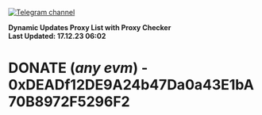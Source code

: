 [![Telegram channel](https://img.shields.io/endpoint?url=https://runkit.io/damiankrawczyk/telegram-badge/branches/master?url=https://t.me/n4z4v0d)](https://t.me/n4z4v0d) 

**Dynamic Updates Proxy List with Proxy Checker**  
**Last Updated: 17.12.23 06:02**

# DONATE (_any evm_) - 0xDEADf12DE9A24b47Da0a43E1bA70B8972F5296F2
